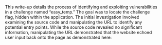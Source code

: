 This write-up details the process of identifying and exploiting vulnerabilities in a challenge named “easy_temp.” The goal was to locate the challenge flag, hidden within the application.
The initial investigation involved examining the source code and manipulating the URL to identify any potential entry points. While the source code revealed no significant information, manipulating the URL demonstrated that the website echoed user input back onto the page as demonstrated here:
